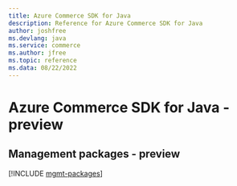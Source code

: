 ```yaml
---
title: Azure Commerce SDK for Java
description: Reference for Azure Commerce SDK for Java
author: joshfree
ms.devlang: java
ms.service: commerce
ms.author: jfree
ms.topic: reference
ms.data: 08/22/2022
---
```

# Azure Commerce SDK for Java - preview

## Management packages - preview
[!INCLUDE [mgmt-packages](commerce-mgmt-index.md)]